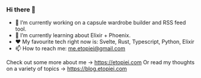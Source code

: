 ### Hi there 👋

- 🔭 I’m currently working on a capsule wardrobe builder and RSS feed tool.
- 🌱 I’m currently learning about Elixir + Phoenix.
- ❤️ My favourite tech right now is: Svelte, Rust, Typescript, Python, Elixir
- 📫 How to reach me: me.etopiei@gmail.com

Check out some more about me -> https://etopiei.com
Or read my thoughts on a variety of topics -> https://blog.etopiei.com
